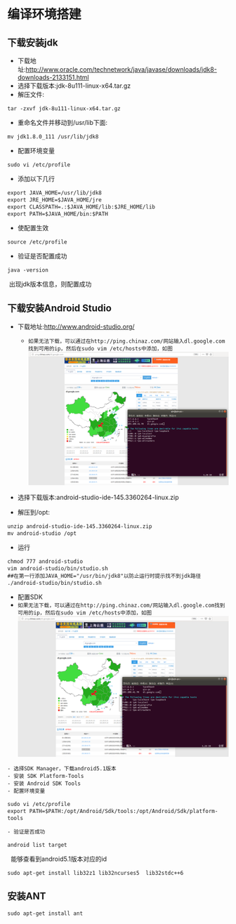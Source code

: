 编译环境搭建
============

## 下载安装jdk

  - 下载地址:http://www.oracle.com/technetwork/java/javase/downloads/jdk8-downloads-2133151.html
  
  - 选择下载版本:jdk-8u111-linux-x64.tar.gz
  
  - 解压文件:
 
  ```
  tar -zxvf jdk-8u111-linux-x64.tar.gz
  ```
  - 重命名文件并移动到/usr/lib下面: 
 
  ```
  mv jdk1.8.0_111 /usr/lib/jdk8
  ```
  - 配置环境变量
  
  ```
  sudo vi /etc/profile
  ```
  - 添加以下几行
  
  ```   
  export JAVA_HOME=/usr/lib/jdk8
  export JRE_HOME=$JAVA_HOME/jre    
  export CLASSPATH=.:$JAVA_HOME/lib:$JRE_HOME/lib 
  export PATH=$JAVA_HOME/bin:$PATH 
  ```  
  - 使配置生效
  
  ```
  source /etc/profile
  ```
  - 验证是否配置成功
  
  ```
  java -version
  ```
  出现jdk版本信息，则配置成功
   
## 下载安装Android Studio
 
   - 下载地址:http://www.android-studio.org/
      - ```如果无法下载，可以通过在http://ping.chinaz.com/网站输入dl.google.com找到可用的ip，然后在sudo vim /etc/hosts中添加，如图```
      ![](../../pic/dlgoogle.png)
   
   - 选择下载版本:android-studio-ide-145.3360264-linux.zip
   
   - 解压到/opt:
   
   ```
   unzip android-studio-ide-145.3360264-linux.zip
   mv android-studio /opt
   ```
   - 运行
   
   ```
   chmod 777 android-studio
   vim android-studio/bin/studio.sh
   ##在第一行添加JAVA_HOME="/usr/bin/jdk8"以防止运行时提示找不到jdk路径
   ./android-studio/bin/studio.sh
   ```
   - 配置SDK
   - ```如果无法下载，可以通过在http://ping.chinaz.com/网站输入dl.google.com找到可用的ip，然后在sudo vim /etc/hosts中添加，如图```
      ![](../../pic/dlgoogle.png)
       
    - 选择SDK Manager，下载android5.1版本
    - 安装 SDK Platform-Tools
    - 安装 Android SDK Tools
    - 配置环境变量
   
   ```
   sudo vi /etc/profile
   export PATH=$PATH:/opt/Android/Sdk/tools:/opt/Android/Sdk/platform-tools
   ```
    - 验证是否成功
   
   ```
   android list target
   ```
   能够查看到android5.1版本对应的id
   
   ```
   sudo apt-get install lib32z1 lib32ncurses5  lib32stdc++6
   ```

## 安装ANT
```
sudo apt-get install ant
```

